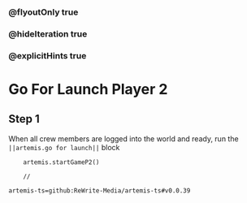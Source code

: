 ### @flyoutOnly true
### @hideIteration true
### @explicitHints true

# Go For Launch Player 2

## Step 1
When all crew members are logged into the world and ready, run the ``||artemis.go for launch||`` block

```ghost
    artemis.startGameP2()
```
```template
    //
```

```package
artemis-ts=github:ReWrite-Media/artemis-ts#v0.0.39
```